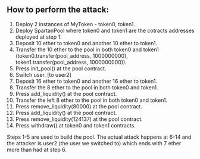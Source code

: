 ## How to perform the attack:

1. Deploy 2 instances of MyToken - token0, token1.
2. Deploy SpartanPool where token0 and token1 are the cotracts addresses deployed at step 1.
3. Deposit 10 ether to token0 and another 10 ether to token1.
4. Transfer the 10 ether to the pool in both token0 and token1 (token0.transfer(pool_address, 1000000000), token1.transfer(pool_address, 1000000000)).
5. Press init_pool() at the pool contract.
6. Switch user. [to user2]
7. Deposit 16 ether to token0 and another 16 ether to token1.
8. Transfer the 8 ether to the pool in both token0 and token1.
9. Press add_liquidity() at the pool contract.
10. Transfer the left 8 ether to the pool in both token0 and token1.
11. Press remove_liquidity(80000) at the pool contract.
12. Press add_liquidity() at the pool contract.
13. Press remove_liquidity(124137) at the pool contract.
14. Press withdraw() at token0 and token1 contracts.

Steps 1-5 are used to build the pool. The actual attack happens at 6-14 and the attacker is user2 (the user we switched to) which ends with 7 ether more than had at step 6.
